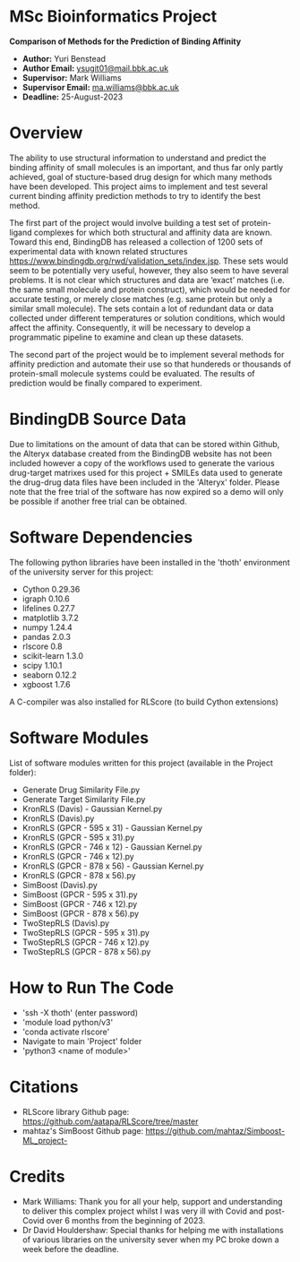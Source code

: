 MSc Bioinformatics Project
==================

__Comparison of Methods for the Prediction of Binding Affinity__

- __Author:__             Yuri Benstead
- __Author Email:__       ysugit01@mail.bbk.ac.uk
- __Supervisor:__         Mark Williams
- __Supervisor Email:__   ma.williams@bbk.ac.uk
- __Deadline:__           25-August-2023


Overview
========

The ability to use structural information to understand and predict the binding affinity of small molecules is an important, and thus far only partly achieved, goal of stucture-based drug design for which many methods have been developed. This project aims to implement and test several current binding affinity prediction methods to try to identify the best method.

The first part of the project would involve building a test set of protein-ligand complexes for which both structural and affinity data are known. Toward this end, BindingDB has released a collection of 1200 sets of experimental data with known related structures https://www.bindingdb.org/rwd/validation_sets/index.jsp. These sets would seem to be potentially very useful, however, they also seem to have several problems. It is not clear which structures and data are ‘exact’ matches (i.e. the same small molecule and protein construct), which would be needed for accurate testing, or merely close matches (e.g. same protein but only a similar small molecule). The sets contain a lot of redundant data or data collected under different temperatures or solution conditions, which would affect the affinity. Consequently, it will be necessary to develop a programmatic pipeline to examine and clean up these datasets.

The second part of the project would be to implement several methods for affinity prediction and automate their use so that hundereds or thousands of protein-small molecule systems could be evaluated. The results of prediction would be finally compared to experiment.



BindingDB Source Data
=======================

Due to limitations on the amount of data that can be stored within Github, the Alteryx database created from the BindingDB website has not been included however a copy of the workflows used to generate the various drug-target matrixes used for this project + SMILEs data used to generate the drug-drug data files have been included in the 'Alteryx' folder. Please note that the free trial of the software has now expired so a demo will only be possible if another free trial can be obtained.



Software Dependencies
=====================

The following python libraries have been installed in the 'thoth' environment of the university server for this project:

- Cython              0.29.36
- igraph              0.10.6
- lifelines           0.27.7
- matplotlib          3.7.2
- numpy               1.24.4
- pandas              2.0.3
- rlscore             0.8
- scikit-learn        1.3.0
- scipy               1.10.1
- seaborn             0.12.2
- xgboost             1.7.6

A C-compiler was also installed for RLScore (to build Cython extensions)



Software Modules
==================

List of software modules written for this project (available in the Project folder):
- Generate Drug Similarity File.py
- Generate Target Similarity File.py
- KronRLS (Davis) - Gaussian Kernel.py
- KronRLS (Davis).py
- KronRLS (GPCR - 595 x 31) - Gaussian Kernel.py
- KronRLS (GPCR - 595 x 31).py
- KronRLS (GPCR - 746 x 12) - Gaussian Kernel.py
- KronRLS (GPCR - 746 x 12).py
- KronRLS (GPCR - 878 x 56) - Gaussian Kernel.py
- KronRLS (GPCR - 878 x 56).py
- SimBoost (Davis).py
- SimBoost (GPCR - 595 x 31).py
- SimBoost (GPCR - 746 x 12).py
- SimBoost (GPCR - 878 x 56).py
- TwoStepRLS (Davis).py
- TwoStepRLS (GPCR - 595 x 31).py
- TwoStepRLS (GPCR - 746 x 12).py
- TwoStepRLS (GPCR - 878 x 56).py


How to Run The Code
================

- 'ssh -X thoth' (enter password)
- 'module load python/v3'
- 'conda activate rlscore'
- Navigate to main 'Project' folder
- 'python3 \<name of module\>'



Citations
==============

- RLScore library Github page: https://github.com/aatapa/RLScore/tree/master
- mahtaz's SimBoost Github page: https://github.com/mahtaz/Simboost-ML_project-


Credits
=======

- Mark Williams: Thank you for all your help, support and understanding to deliver this complex project whilst I was very ill with Covid and post-Covid over 6 months from the beginning of 2023.
- Dr David Houldershaw: Special thanks for helping me with installations of various libraries on the university sever when my PC broke down a week before the deadline.
